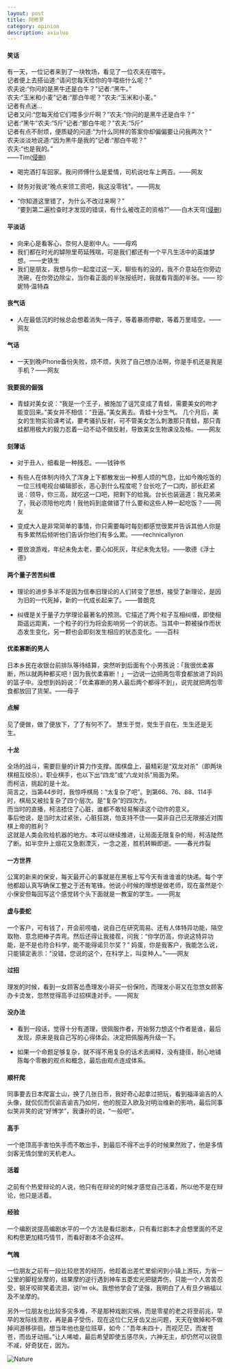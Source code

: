 ```yaml
---
layout: post
title: 阿修罗
category: opinion
description: axiuluo
---
```




#### 笑话

有一天，一位记者来到了一块牧场，看见了一位农夫在喂牛。<br>
记者便上去搭讪道:“请问您每天给你的牛喂些什么呢？”<br>
农夫说:“你问的是黑牛还是白牛？”记者:“黑牛。”<br>
农夫:“玉米和小麦”记者:“那白牛呢？”农夫:“玉米和小麦。”<br>
记者有点迷...<br>
记者又问:“您每天给它们喂多少斤啊？”农夫:“你问的是黑牛还是白牛？”<br>
记者:“黑牛”农夫:“5斤”记者:“那白牛呢？”农夫:“5斤”<br>
记者有点不耐烦，便质疑的问道:“为什么同样的答案你却偏偏要让问我两次？”<br>
农夫淡淡地说道:“因为黑牛是我的”记者:“那白牛呢？”<br>
农夫:“也是我的。”<br>
——Tim([侵删][1])

* 喝完酒打车回家。我问师傅什么是爱情，司机说吐车上两百。——网友

* 财务对我说"晚点来领工资吧，我这没零钱"。——网友

* “你知道这里错了，为什么不改过来啊？”<br>“要到第二遍检查时才发现的错误，有什么被改正的资格?”——白木天穹([侵删][2])


#### 平淡话

*  向来心是看客心，奈何人是剧中人。——母鸡
*  我们都在时光的罅隙里苟延残喘，可是我们都还有一个平凡生活中的英雄梦想。——史铁生
*  我们是朋友，我想与你一起度过这一天，聊些有的没的，我不介意站在你旁边洗碗，在你旁边除尘，当你看正面的半张报纸时，我就看背面的半张。—— 珍妮特·温特森

#### 丧气话

*  人在最低沉的时候总会想着消失一阵子，等着暴雨停歇，等着万里晴空。——网友

#### 气话

*  一天到晚iPhone备份失败，烦不烦，失败了自己想办法啊，你是手机还是我是手机？——网友

#### 我要我的倔强

*  青蛙对美女说：“我是一个王子，被施加了诅咒变成了青蛙，需要美女的吻才能变回来。”美女并不相信：“丑逼。”美女离去。青蛙十分生气。
几个月后，美女的生物实验课考试，要考骚扒反射，可不管美女怎么刺激那只青蛙，那只青蛙都用极大的毅力忍着一动不动不做反射，导致美女生物课没及格。——网友

#### 刻薄话

*  对于丑人，细看是一种残忍。——钱钟书

*  有些人在体制内待久了浑身上下都散发出一种惹人烦的气息，比如今晚吃饭的一位三线电视台编辑部长，恶心到什么程度呢？台长吃了一口肉，部长赶紧说：领导，你三高，就吃这一口吧，把剩下的给我。台长也装逼道：我兄弟来了，我必须陪他吃肉！我他妈到底做错了什么要和这些人种一起吃饭？——网友

*  变成大人是非常简单的事情，你只需要每时每刻都感觉很累并告诉其他人你是有多累然后倾听他们告诉你他们有多么累。——rechnicallyron

*  要放浪游戏，年纪未免太老，要心如死灰，年纪未免太轻。——歌德《浮士德》

#### 两个量子苦苦纠缠

*  理论的进步多半不是因为信奉旧理论的人们转变了思想，接受了新理论，是因为旧的一代死掉，新的一代成长起来了。——普朗克

*  纠缠是关于量子力学理论最著名的预测。它描述了两个粒子互相纠缠，即使相距遥远距离，一个粒子的行为将会影响另一个的状态。当其中一颗被操作而状态发生变化，另一颗也会即刻发生相应的状态变化。——百科


#### 优柔寡断的男人

日本乡民在收银台前排队等待结算，突然听到后面有个小男孩说：「我很优柔寡断，所以就两种都买吧！因为我优柔寡断！」一边说一边把两包零食都放进了妈妈的篮子中。没想到妈妈说：「优柔寡断的男人最后两个都得不到」，说完就把两包零食都放回了货架。——母子

#### 点解


见了便做，做了便放下，了了有何不了。 
慧生于觉，觉生于自在，生生还是无生。


#### 十龙

  全场的战斗，需要巨量的计算力作支撑。围棋盘上，最精彩是“双龙对杀”（即两块棋相互绞杀）。职业棋手，也以下出“四龙”或“六龙对杀”局面为荣。<br>  而柯洁，挑起的是十龙。<br>  简言之，当第44步时，我惊呼棋局：“太复杂了吧”。到第66、76、88、114手时，棋局又被拉复杂了四个层次。是“复杂”的四次方。<br>  而当时的直播，柯洁捂住了心脏，谁都不敢轻易解读这个动作的意义。<br>  事后他说，是当时太过紧张，心脏狂跳，怕支持不住——莫非自己已无限接近对围棋上帝的胜利？<br>  这就是人类会败给机器的地方。本可以继续推进，让局面无限复杂的局，柯洁陡然了断。如半空升上烟花又急剧湮灭，一念之差，胜机转瞬即逝。——春光炸裂

#### 一方世界

公寓的新来的保安，每天最开心的事就是在黑板上写今天有谁谁谁的快递。每个字他都超认真写确保工整之于还有笔锋。他说小时候的理想是做老师，现在虽然是个小保安但每回写这个感觉转个头下面就是一教室的学生。——网友

#### 虚与委蛇

一个客户，可有钱了，开会前唠嗑，说自己在研究周易、还有人体特异功能，隔空取物、意念把棒子弄弯。然后还得让我接茬，问我：“你学历高，你说这特异功能，是不是也符合科学，能不能得诺贝尔奖？” 妈蛋，你是我客户，我能怎么说，只能镇定表示：“没错，您说的这个，在科学上，叫变种人。”——网友

#### 过招

理发的时候，看到一女顾客怂恿理发小哥买一份保险，而理发小哥又在忽悠女顾客办卡烫发，忽然觉得高手过招棋逢对手。——网友

#### 没办法

* 看到一段话，觉得十分有道理，很佩服作者，开始努力想这个作者是谁，最后发现，原来是我自己写的心得体会。决定把佩服再升级一下。

* 如果一个命题足够复杂，就不得不用复杂的话术去阐释，没有捷径，耐心地铺陈每个零散的观点和概念，最后由观点连成体系。

#### 顺杆爬

同事要去日本爬富士山，换了几张日币，我好奇心起拿过把玩，看到福泽谕吉的人头像，就侃侃而侃谕吉谕吉乃如何，他的脱亚入欧及对明治维新的影响，最后同事似笑非笑的说“好博学”，我谦孙的说，“一般吧”。

#### 高手

一个绝顶高手害怕失手而不敢出手，到最后不得不出手的时候果然败了，他是多情剑客无情剑里的天机老人。

#### 活着

之前有个热爱辩论的人说，他只有在辩论的时候才感觉自己活着，所以他不是在辩论，他只是活着。

#### 经验

一个编剧说提高编剧水平的一个方法是看烂剧本，只有看烂剧本才会想里面的不足和构思更加精巧情节，而看好剧本不会这样。

#### 气魄

一位朋友之前有一段比较悲苦的经历，他趁着出差忙里偷闲到小镇上游玩，为省一公里的脚程坐摩的，结果摩的逆行遇到神车五菱宏光把腿弄伤，只能一个人苦苦忍受，钢牙咬碎笑着流泪，说I‘m ok。我想他学会了坚强，我明白了人有旦夕祸福以及不坐摩的。

另外一位朋友也比较多灾多难，不是那种戏剧灾祸，而是零星的老之将至前兆，早早的发际线溃败，再是鼻子受伤，现在这位仁兄牙齿又出问题，天天在做掉和不做掉间游移徘徊，想当年他也是位班草，如今：“吾年未四十，而视茫茫，而发苍苍，而齿牙动摇。”让人唏嘘，最后希望即使五感尽失，六神无主，却仍然可以锐意不减，好奇犹在，因为。

<div id="transform1">
<div class="inner">
<img src="/images/mengqin.jpg" alt="Nature">
</div>
</div>



[1]:   https://www.zhihu.com/question/35146879/answer/185230868
[2]:   https://www.zhihu.com/question/62094274/answer/195260037


